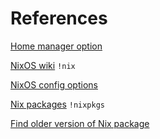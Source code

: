 # References

[Home manager option](https://home-manager-options.extranix.com/?query=&release=master)

[NixOS wiki](https://nixos.wiki/wiki/) `!nix`

[NixOS config options](https://search.nixos.org/options?channel=unstable)

[Nix packages](https://search.nixos.org/packages?channel=unstable) `!nixpkgs`

[Find older version of Nix package](https://lazamar.co.uk/nix-versions/)
